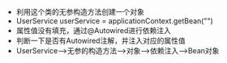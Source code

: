 - 利用这个类的无参构造方法创建一个对象
- UserService userService = applicationContext.getBean("")
- 属性值没有填充，通过@Autowired进行依赖注入
- 判断一下是否有Autowired注解，并注入对应的属性值
- UserService-->无参的构造方法-->对象-->依赖注入-->Bean对象